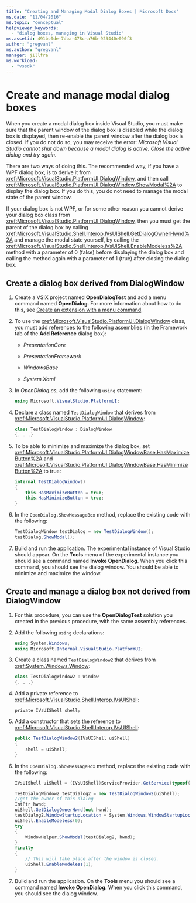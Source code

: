 ```yaml
---
title: "Creating and Managing Modal Dialog Boxes | Microsoft Docs"
ms.date: "11/04/2016"
ms.topic: "conceptual"
helpviewer_keywords:
  - "dialog boxes, managing in Visual Studio"
ms.assetid: 491bc0de-7dba-478c-a76b-923440e090f3
author: "gregvanl"
ms.author: "gregvanl"
manager: jillfra
ms.workload:
  - "vssdk"
---
```

# Create and manage modal dialog boxes
When you create a modal dialog box inside Visual Studio, you must make sure that the parent window of the dialog box is disabled while the dialog box is displayed, then re-enable the parent window after the dialog box is closed. If you do not do so, you may receive the error: *Microsoft Visual Studio cannot shut down because a modal dialog is active. Close the active dialog and try again.*

There are two ways of doing this. The recommended way, if you have a WPF dialog box, is to derive it from <xref:Microsoft.VisualStudio.PlatformUI.DialogWindow>, and then call <xref:Microsoft.VisualStudio.PlatformUI.DialogWindow.ShowModal%2A> to display the dialog box. If you do this, you do not need to manage the modal state of the parent window.

If your dialog box is not WPF, or for some other reason you cannot derive your dialog box class from <xref:Microsoft.VisualStudio.PlatformUI.DialogWindow>, then you must get the parent of the dialog box by calling <xref:Microsoft.VisualStudio.Shell.Interop.IVsUIShell.GetDialogOwnerHwnd%2A> and manage the modal state yourself, by calling the <xref:Microsoft.VisualStudio.Shell.Interop.IVsUIShell.EnableModeless%2A> method with a parameter of 0 (false) before displaying the dialog box and calling the method again with a parameter of 1 (true) after closing the dialog box.

## Create a dialog box derived from DialogWindow

1. Create a VSIX project named **OpenDialogTest** and add a menu command named **OpenDialog**. For more information about how to do this, see [Create an extension with a menu command](../extensibility/creating-an-extension-with-a-menu-command.md).

2. To use the <xref:Microsoft.VisualStudio.PlatformUI.DialogWindow> class, you must add references to the following assemblies (in the Framework tab of the **Add Reference** dialog box):

    - *PresentationCore*

    - *PresentationFramework*

    - *WindowsBase*

    - *System.Xaml*

3. In *OpenDialog.cs*, add the following `using` statement:

    ```csharp
    using Microsoft.VisualStudio.PlatformUI;
    ```

4. Declare a class named `TestDialogWindow` that derives from <xref:Microsoft.VisualStudio.PlatformUI.DialogWindow>:

    ```csharp
    class TestDialogWindow : DialogWindow
    {. . .}
    ```

5. To be able to minimize and maximize the dialog box, set <xref:Microsoft.VisualStudio.PlatformUI.DialogWindowBase.HasMaximizeButton%2A> and <xref:Microsoft.VisualStudio.PlatformUI.DialogWindowBase.HasMinimizeButton%2A> to true:

    ```csharp
    internal TestDialogWindow()
    {
        this.HasMaximizeButton = true;
        this.HasMinimizeButton = true;
    }
    ```

6. In the `OpenDialog.ShowMessageBox` method, replace the existing code with the following:

    ```csharp
    TestDialogWindow testDialog = new TestDialogWindow();
    testDialog.ShowModal();
    ```

7. Build and run the application. The experimental instance of Visual Studio should appear. On the **Tools** menu of the experimental instance you should see a command named **Invoke OpenDialog**. When you click this command, you should see the dialog window. You should be able to minimize and maximize the window.

## Create and manage a dialog box not derived from DialogWindow

1. For this procedure, you can use the **OpenDialogTest** solution you created in the previous procedure, with the same assembly references.

2. Add the following `using` declarations:

    ```csharp
    using System.Windows;
    using Microsoft.Internal.VisualStudio.PlatformUI;
    ```

3. Create a class named `TestDialogWindow2` that derives from <xref:System.Windows.Window>:

    ```csharp
    class TestDialogWindow2 : Window
    {. . .}
    ```

4. Add a private reference to <xref:Microsoft.VisualStudio.Shell.Interop.IVsUIShell>:

    ```
    private IVsUIShell shell;
    ```

5. Add a constructor that sets the reference to <xref:Microsoft.VisualStudio.Shell.Interop.IVsUIShell>:

    ```csharp
    public TestDialogWindow2(IVsUIShell uiShell)
    {
        shell = uiShell;
    }
    ```

6. In the `OpenDialog.ShowMessageBox` method, replace the existing code with the following:

    ```csharp
    IVsUIShell uiShell = (IVsUIShell)ServiceProvider.GetService(typeof(SVsUIShell));

    TestDialogWindow2 testDialog2 = new TestDialogWindow2(uiShell);
    //get the owner of this dialog
    IntPtr hwnd;
    uiShell.GetDialogOwnerHwnd(out hwnd);
    testDialog2.WindowStartupLocation = System.Windows.WindowStartupLocation.CenterOwner;
    uiShell.EnableModeless(0);
    try
    {
        WindowHelper.ShowModal(testDialog2, hwnd);
    }
    finally
    {
        // This will take place after the window is closed.
        uiShell.EnableModeless(1);
    }
    ```

7. Build and run the application. On the **Tools** menu you should see a command named **Invoke OpenDialog**. When you click this command, you should see the dialog window.
